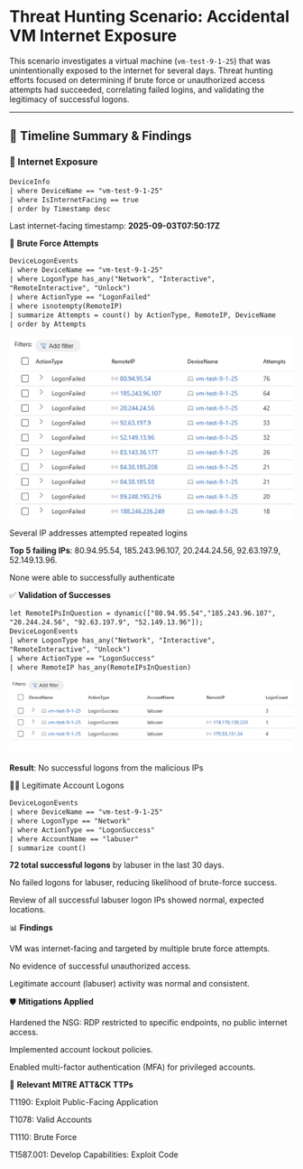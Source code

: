 # Threat Hunting Scenario: Accidental VM Internet Exposure

This scenario investigates a virtual machine (`vm-test-9-1-25`) that was unintentionally exposed to the internet for several days. Threat hunting efforts focused on determining if brute force or unauthorized access attempts had succeeded, correlating failed logins, and validating the legitimacy of successful logons.

---

## 📖 Timeline Summary & Findings

### 🔎 Internet Exposure
```kql
DeviceInfo
| where DeviceName == "vm-test-9-1-25"
| where IsInternetFacing == true
| order by Timestamp desc
```
Last internet-facing timestamp: **2025-09-03T07:50:17Z**

🚨 **Brute Force Attempts**

```
DeviceLogonEvents
| where DeviceName == "vm-test-9-1-25"
| where LogonType has_any("Network", "Interactive", "RemoteInteractive", "Unlock")
| where ActionType == "LogonFailed"
| where isnotempty(RemoteIP)
| summarize Attempts = count() by ActionType, RemoteIP, DeviceName
| order by Attempts
```

![Failed Logon Attempts](../images/vm-internet-exposure-1.png)  

Several IP addresses attempted repeated logins

**Top 5 failing IPs**: 80.94.95.54, 185.243.96.107, 20.244.24.56, 92.63.197.9, 52.149.13.96.

None were able to successfully authenticate

✅ **Validation of Successes**
```
let RemoteIPsInQuestion = dynamic(["80.94.95.54","185.243.96.107", "20.244.24.56", "92.63.197.9", "52.149.13.96"]);
DeviceLogonEvents
| where LogonType has_any("Network", "Interactive", "RemoteInteractive", "Unlock")
| where ActionType == "LogonSuccess"
| where RemoteIP has_any(RemoteIPsInQuestion)
```


![Successful Logons for labuser](../images/vm-internet-exposure-2.png) 

**Result**: No successful logons from the malicious IPs


🧑‍💻 Legitimate Account Logons
```
DeviceLogonEvents
| where DeviceName == "vm-test-9-1-25"
| where LogonType == "Network"
| where ActionType == "LogonSuccess"
| where AccountName == "labuser"
| summarize count()
```

**72 total successful logons** by labuser in the last 30 days.

No failed logons for labuser, reducing likelihood of brute-force success.

Review of all successful labuser logon IPs showed normal, expected locations.

📊 **Findings**

VM was internet-facing and targeted by multiple brute force attempts.

No evidence of successful unauthorized access.

Legitimate account (labuser) activity was normal and consistent.

🛡️ **Mitigations Applied**

Hardened the NSG: RDP restricted to specific endpoints, no public internet access.

Implemented account lockout policies.

Enabled multi-factor authentication (MFA) for privileged accounts.


🎯 **Relevant MITRE ATT&CK TTPs**

T1190: Exploit Public-Facing Application

T1078: Valid Accounts

T1110: Brute Force

T1587.001: Develop Capabilities: Exploit Code
